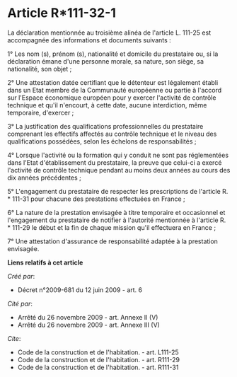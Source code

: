 # Article R*111-32-1

La déclaration mentionnée au troisième alinéa de l'article L. 111-25 est accompagnée des informations et documents
suivants : 

1° Les nom (s), prénom (s), nationalité et domicile du prestataire ou, si la déclaration émane d'une personne morale, sa
nature, son siège, sa nationalité, son objet ; 

2° Une attestation datée certifiant que le détenteur est légalement établi dans un Etat membre de la Communauté européenne ou
partie à l'accord sur l'Espace économique européen pour y exercer l'activité de contrôle technique et qu'il n'encourt, à
cette date, aucune interdiction, même temporaire, d'exercer ; 

3° La justification des qualifications professionnelles du prestataire comprenant les effectifs affectés au contrôle
technique et le niveau des qualifications possédées, selon les échelons de responsabilités ; 

4° Lorsque l'activité ou la formation qui y conduit ne sont pas réglementées dans l'Etat d'établissement du prestataire, la
preuve que celui-ci a exercé l'activité de contrôle technique pendant au moins deux années au cours des dix années
précédentes ; 

5° L'engagement du prestataire de respecter les prescriptions de l'article R. * 111-31 pour chacune des prestations
effectuées en France ; 

6° La nature de la prestation envisagée à titre temporaire et occasionnel et l'engagement du prestataire de notifier à
l'autorité mentionnée à l'article R. * 111-29 le début et la fin de chaque mission qu'il effectuera en France ; 

7° Une attestation d'assurance de responsabilité adaptée à la prestation envisagée.

**Liens relatifs à cet article**

_Créé par_:

  - Décret n°2009-681 du 12 juin 2009 - art. 6

_Cité par_:

  - Arrêté du 26 novembre 2009 - art. Annexe II (V)
  - Arrêté du 26 novembre 2009 - art. Annexe III (V)

_Cite_:

  - Code de la construction et de l'habitation. - art. L111-25
  - Code de la construction et de l'habitation. - art. R111-29
  - Code de la construction et de l'habitation. - art. R111-31
